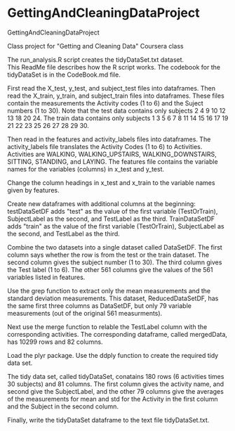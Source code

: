 GettingAndCleaningDataProject
=============================



GettingAndCleaningDataProject

Class project for "Getting and Cleaning Data" Coursera class


The run_analysis.R  script creates the tidyDataSet.txt  dataset.  
This ReadMe file describes how the R script works.
The codebook for the tidyDataSet is in the CodeBook.md file.


First read the X_test, y_test, and subject_test files into dataframes.
Then read the X_train, y_train, and subject_train files into dataframes.
These files contain the measurements the Activity codes (1 to 6) and the Suject numbers (1 to 30).
Note that the test data contains only subjects 2  4  9 10 12 13 18 20 24.
The train data contains only subjects 1  3  5  6  7  8 11 14 15 16 17 19 21 22 23 25 26 27 28 29 30.

Then read in the features and activity_labels files into dataframes.
The activity_labels file translates the Activity Codes (1 to 6) to Activities.
Activities are WALKING, WALKING_UPSTAIRS, WALKING_DOWNSTAIRS, SITTING, STANDING, and LAYING. 
The features file contains the variable names for the variables (columns) in x_test and y_test.


Change the column headings in x_test and x_train to the variable names given by features.


Create new dataframes with additional columns at the beginning:
testDataSetDF adds "test" as the value of the first variable (TestOrTrain), SubjectLabel as the second, and TestLabel as the third.
TrainDataSetDF adds "train" as the value of the first variable (TestOrTrain), SubjectLabel as the second, and TestLabel as the third.

Combine the two datasets into a single dataset called DataSetDF.
The first column says whether the row is from the test or the train dataset.
The second column gives the subject number (1 to 30).
The third column gives the Test label (1 to 6).
The other 561 columns give the values of the 561 variables listed in features.

Use the grep function to extract only the mean measurements and the standard deviation measurements.
This dataset, ReducedDataSetDF, has the same first three columns as DataSetDF, but
  only 79 variable measurements (out of the original 561 measurments).


Next use the merge function to relable the TestLabel column with the corresponding activities.
The corresponding dataframe, called mergedData, has 10299 rows and 82 columns.


Load the plyr package.
Use the ddply function to create the required tidy data set.

The tidy data set, called tidyDataSet, conatains 180 rows (6 activities times 30 subjects) and 81 columns.
The first column gives the activity name, and second give the SubjectLabel, and 
    the other 79 columns give the averages of the measurements for mean and std for the
    Activity in the first column and the Subject in the second column.

Finally, write the tidyDataSet dataframe to the text file tidyDataSet.txt.




